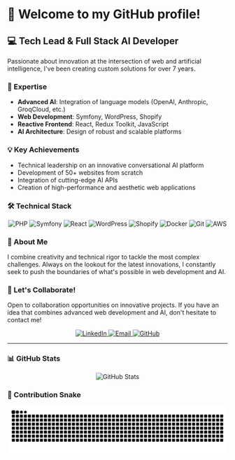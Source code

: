 # 👋 Welcome to my GitHub profile!

## 💻 Tech Lead & Full Stack AI Developer

Passionate about innovation at the intersection of web and artificial intelligence, I've been creating custom solutions for over 7 years.

### 🚀 Expertise

- **Advanced AI**: Integration of language models (OpenAI, Anthropic, GroqCloud, etc.)
- **Web Development**: Symfony, WordPress, Shopify
- **Reactive Frontend**: React, Redux Toolkit, JavaScript
- **AI Architecture**: Design of robust and scalable platforms

### 💡 Key Achievements

- Technical leadership on an innovative conversational AI platform
- Development of 50+ websites from scratch
- Integration of cutting-edge AI APIs
- Creation of high-performance and aesthetic web applications

### 🛠️ Technical Stack

<p align="center">
<img src="https://img.shields.io/badge/PHP-777BB4?style=for-the-badge&logo=php&logoColor=white" alt="PHP"/>
<img src="https://img.shields.io/badge/Symfony-000000?style=for-the-badge&logo=symfony&logoColor=white" alt="Symfony"/>
<img src="https://img.shields.io/badge/React-20232A?style=for-the-badge&logo=react&logoColor=61DAFB" alt="React"/>
<img src="https://img.shields.io/badge/WordPress-21759B?style=for-the-badge&logo=wordpress&logoColor=white" alt="WordPress"/>
<img src="https://img.shields.io/badge/Shopify-7AB55C?style=for-the-badge&logo=shopify&logoColor=white" alt="Shopify"/>
<img src="https://img.shields.io/badge/Docker-2496ED?style=for-the-badge&logo=docker&logoColor=white" alt="Docker"/>
<img src="https://img.shields.io/badge/Git-F05032?style=for-the-badge&logo=git&logoColor=white" alt="Git"/>
<img src="https://img.shields.io/badge/AWS-232F3E?style=for-the-badge&logo=amazon-aws&logoColor=white" alt="AWS"/>
</p>

### 🌟 About Me

I combine creativity and technical rigor to tackle the most complex challenges. Always on the lookout for the latest innovations, I constantly seek to push the boundaries of what's possible in web development and AI.

### 🤝 Let's Collaborate!

Open to collaboration opportunities on innovative projects. If you have an idea that combines advanced web development and AI, don't hesitate to contact me!

<p align="center">
<a href="https://www.linkedin.com/in/gharbi-youssef/">
<img src="https://img.shields.io/badge/LinkedIn-0077B5?style=for-the-badge&logo=linkedin&logoColor=white" alt="LinkedIn"/>
</a>
<a href="mailto:mryoussefgharbi@gmail.com">
<img src="https://img.shields.io/badge/Email-D14836?style=for-the-badge&logo=gmail&logoColor=white" alt="Email"/>
</a>
<a href="https://github.com/youssef-lmw">
<img src="https://img.shields.io/badge/GitHub-100000?style=for-the-badge&logo=github&logoColor=white" alt="GitHub"/>
</a>
</p>

---

### 📊 GitHub Stats

<p align="center">
<img src="https://github-readme-stats.vercel.app/api?username=youssef-lmw&show_icons=true&theme=radical" alt="GitHub Stats"/>
</p>

### 🐍 Contribution Snake

<p align="center">
<img src="https://raw.githubusercontent.com/youssef-lmw/youssef-lmw/main/dist/github-contribution-grid-snake.svg" alt="snake"/>
</p>
